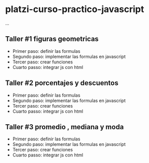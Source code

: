 # platzi-curso-practico-javascript

...

## Taller #1 figuras geometricas

- Primer paso: definir las formulas
- Segundo paso: implementar las formulas en javascript
- Tercer paso: crear funciones
- Cuarto passo: integrar js con html

## Taller #2 porcentajes y descuentos

- Primer paso: definir las formulas
- Segundo paso: implementar las formulas en javascript
- Tercer paso: crear funciones
- Cuarto passo: integrar js con html

## Taller #3 promedio , mediana y moda

- Primer paso: definir las formulas
- Segundo paso: implementar las formulas en javascript
- Tercer paso: crear funciones
- Cuarto passo: integrar js con html